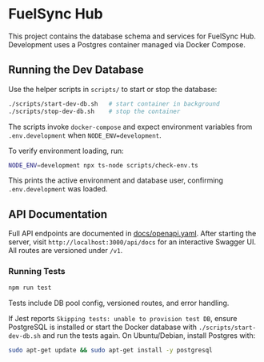 # FuelSync Hub

This project contains the database schema and services for FuelSync Hub. Development uses a Postgres container managed via Docker Compose.

## Running the Dev Database

Use the helper scripts in `scripts/` to start or stop the database:

```bash
./scripts/start-dev-db.sh   # start container in background
./scripts/stop-dev-db.sh    # stop the container
```

The scripts invoke `docker-compose` and expect environment variables from `.env.development` when `NODE_ENV=development`.

To verify environment loading, run:

```bash
NODE_ENV=development npx ts-node scripts/check-env.ts
```

This prints the active environment and database user, confirming `.env.development` was loaded.


## API Documentation

Full API endpoints are documented in [docs/openapi.yaml](docs/openapi.yaml). After starting the server, visit `http://localhost:3000/api/docs` for an interactive Swagger UI. All routes are versioned under `/v1`.

### Running Tests

```bash
npm run test
```

Tests include DB pool config, versioned routes, and error handling.

If Jest reports `Skipping tests: unable to provision test DB`, ensure PostgreSQL
is installed or start the Docker database with `./scripts/start-dev-db.sh` and
run the tests again. On Ubuntu/Debian, install Postgres with:

```bash
sudo apt-get update && sudo apt-get install -y postgresql
```
